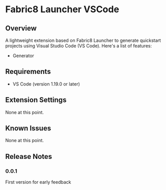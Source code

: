 # Fabric8 Launcher VSCode

## Overview

A lightweight extension based on Fabric8 Launcher to generate quickstart projects using Visual Studio Code (VS Code). Here's a list of features:

- Generator

## Requirements

- VS Code (version 1.19.0 or later)

## Extension Settings

None at this point.

## Known Issues

None at this point.

## Release Notes

### 0.0.1

First version for early feedback

